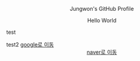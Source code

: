 <head>
  <p align=center>Jungwon's GitHub Profile</p>
</head>
<body>
  <p align=center>Hello World</p>
  <p>test</p>
  test2
  <a href='http://www.google.com'>google로 이동</a>
  <div align=center>
  <a href='http://www.naver.com'>naver로 이동</a>
  </div>
</body>
